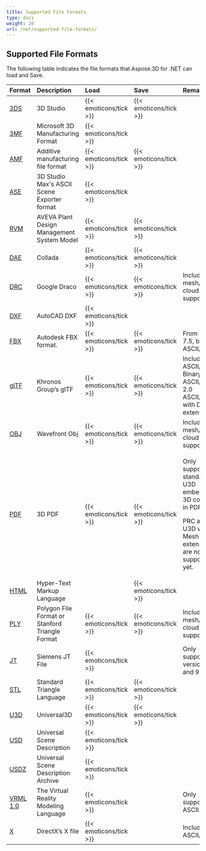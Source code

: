 ```yaml
---
title: Supported File Formats
type: docs
weight: 20
url: /net/supported-file-formats/
---
```


## **Supported File Formats**
The following table indicates the file formats that Aspose.3D for .NET can load and Save.

|**Format**|**Description**|**Load**|**Save**|**Remarks**|
| :- | :- | :- | :- | :- |
|[3DS](https://wiki.fileformat.com/3d/3ds/)|3D Studio|{{< emoticons/tick >}}|{{< emoticons/tick >}}| |
|[3MF](https://wiki.fileformat.com/3d/3mf/)|Microsoft 3D Manufacturing Format|{{< emoticons/tick >}}| | |
|[AMF](https://wiki.fileformat.com/3d/amf/)|Additive manufacturing file format|{{< emoticons/tick >}}|{{< emoticons/tick >}}| |
|[ASE](https://wiki.fileformat.com/3d/ase/)|3D Studio Max's ASCII Scene Exporter format|{{< emoticons/tick >}}| | |
|[RVM](https://wiki.fileformat.com/3d/rvm/)|AVEVA Plant Design Management System Model|{{< emoticons/tick >}}|{{< emoticons/tick >}}| |
|[DAE](https://wiki.fileformat.com/3d/dae/)|Collada|{{< emoticons/tick >}}|{{< emoticons/tick >}}| |
|[DRC](https://wiki.fileformat.com/3d/drc/)|Google Draco|{{< emoticons/tick >}}|{{< emoticons/tick >}}|Including mesh/point cloud support|
|[DXF](https://wiki.fileformat.com/cad/dxf/)|AutoCAD DXF|{{< emoticons/tick >}}| | |
|[FBX](https://wiki.fileformat.com/3d/fbx/)|Autodesk FBX format.|{{< emoticons/tick >}}|{{< emoticons/tick >}}|From 7.2 to 7.5, both ASCII/Binary.|
|[glTF](https://wiki.fileformat.com/3d/glb/)|Khronos Group’s glTF|{{< emoticons/tick >}}|{{< emoticons/tick >}}|Including 1.0 ASCII/ Binary, 2.0 ASCII/Binary, 2.0 ASCII/Binary with Draco extension|
|[OBJ](https://wiki.fileformat.com/3d/obj/)|Wavefront Obj|{{< emoticons/tick >}}|{{< emoticons/tick >}}|Including mesh/point cloud support.|
|[PDF](https://wiki.fileformat.com/view/pdf/)|3D PDF|{{< emoticons/tick >}}|{{< emoticons/tick >}}|<p>Only supports standard U3D embedded 3D content in PDF.</p><p>PRC and U3D with RH Mesh extension are not supported yet.</p>|
|[HTML](https://wiki.fileformat.com/web/html/)|Hyper-Text Markup Language| |{{< emoticons/tick >}}| |
|[PLY](https://wiki.fileformat.com/3d/ply/)|Polygon File Format or Stanford Triangle Format|{{< emoticons/tick >}}|{{< emoticons/tick >}}|Including mesh/point cloud support.|
|[JT](https://wiki.fileformat.com/3d/jt/)|Siemens JT File|{{< emoticons/tick >}}| |Only supports version 8 and 9.|
|[STL](https://wiki.fileformat.com/cad/stl/)|Standard Triangle Language|{{< emoticons/tick >}}|{{< emoticons/tick >}}| |
|[U3D](https://wiki.fileformat.com/3d/u3d/)|Universal3D|{{< emoticons/tick >}}|{{< emoticons/tick >}}| |
|[USD](https://wiki.fileformat.com/3d/usd/)|Universal Scene Description|{{< emoticons/tick >}}|| |
|[USDZ](https://wiki.fileformat.com/3d/usdz/)|Universal Scene Description Archive|{{< emoticons/tick >}}|| |
|[VRML 1.0](https://wiki.fileformat.com/3d/vrml/)|The Virtual Reality Modeling Language|{{< emoticons/tick >}}| |Only supports 1.0 ASCII.|
|[X](https://wiki.fileformat.com/3d/x/)|DirectX’s X file|{{< emoticons/tick >}}| |Including ASCII/Binary.|

